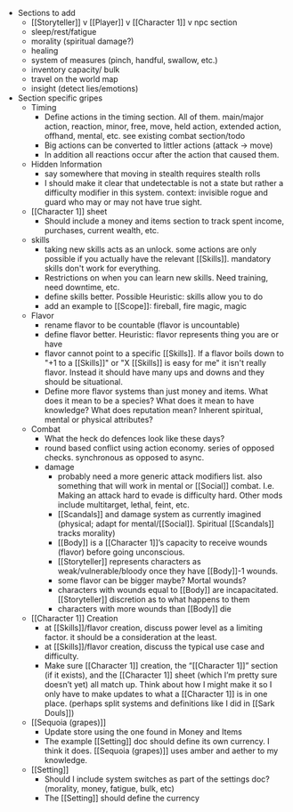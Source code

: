 - Sections to add
	- [[Storyteller]] v [[Player]] v [[Character 1]] v npc section
	- sleep/rest/fatigue
	- morality (spiritual damage?)
	- healing
	- system of measures (pinch, handful, swallow, etc.)
	- inventory capacity/ bulk
	- travel on the world map
	- insight (detect lies/emotions)
- Section specific gripes
	- Timing
		- Define actions in the timing section. All of them. main/major action, reaction, minor, free, move, held action, extended action, offhand, mental, etc. see existing combat section/todo
		- Big actions can be converted to littler actions (attack -> move)
		- In addition all reactions occur after the action that caused them.
	- Hidden Information
		- say somewhere that moving in stealth requires stealth rolls
		- I should make it clear that undetectable is not a state but rather a difficulty modifier in this system. context: invisible rogue and guard who may or may not have true sight.
	- [[Character 1]] sheet
		- Should include a money and items section to track spent income, purchases, current wealth, etc.
	- skills
		- taking new skills acts as an unlock. some actions are only possible if you actually have the relevant [[Skills]]. mandatory skills don't work for everything. 
		- Restrictions on when you can learn new skills. Need training, need downtime, etc.
		- define skills better. Possible Heuristic: skills allow you to do
		- add an example to [[Scope]]: fireball, fire magic, magic
	- Flavor
		- rename flavor to be countable (flavor is uncountable)
		- define flavor better. Heuristic: flavor represents thing you are or have
		- flavor cannot point to a specific [[Skills]]. If a flavor boils down to "+1 to a [[Skills]]" or "X [[Skills]] is easy for me" it isn't really flavor. Instead it should have many ups and downs and they should be situational.
		- Define more flavor systems than just money and items. What does it mean to be a species? What does it mean to have knowledge? What does reputation mean? Inherent spiritual, mental or physical attributes?
	- Combat
		- What the heck do defences look like these days?
		- round based conflict using action economy. series of opposed checks. synchronous as opposed to async.
		- damage
			- probably need a more generic attack modifiers list. also something that will work in mental or [[Social]] combat. I.e. Making an attack hard to evade is difficulty hard. Other mods include multitarget, lethal, feint, etc.
			- [[Scandals]] and damage system as currently imagined (physical; adapt for mental/[[Social]]. Spiritual [[Scandals]] tracks morality)
			- [[Body]] is a [[Character 1]]’s capacity to receive wounds (flavor) before going unconscious.
			- [[Storyteller]] represents characters as weak/vulnerable/bloody once they have [[Body]]-1 wounds.
			- some flavor can be bigger maybe? Mortal wounds?
			- characters with wounds equal to [[Body]] are incapacitated. [[Storyteller]] discretion as to what happens to them
			- characters with more wounds than [[Body]] die
	- [[Character 1]] Creation
		- at [[Skills]]/flavor creation, discuss power level as a limiting factor. it should be a consideration at the least.
		- at [[Skills]]/flavor creation, discuss the typical use case and difficulty.
		- Make sure [[Character 1]] creation, the “[[Character 1]]” section (if it exists), and the [[Character 1]] sheet (which I’m pretty sure doesn’t yet) all match up. Think about how I might make it so I only have to make updates to what a [[Character 1]] is in one place. (perhaps split systems and definitions like I did in [[Sark Douls]])
	- [[Sequoia (grapes)]]
		- Update store using the one found in Money and Items
		- The example [[Setting]] doc should define its own currency. I think it does. [[Sequoia (grapes)]] uses amber and aether to my knowledge.
	- [[Setting]]
		- Should I include system switches as part of the settings doc? (morality, money, fatigue, bulk, etc)
		- The [[Setting]] should define the currency
